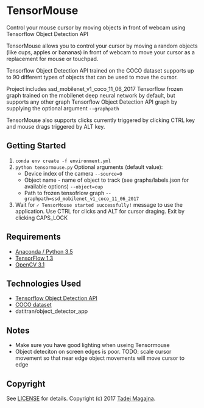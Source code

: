 # TensorMouse
Control your mouse cursor by moving objects in front of webcam using Tensorflow Object Detection API

TensorMouse allows you to control your cursor by moving a random objects (like cups, apples or bananas) in front of webcam to move your cursor as a replacement for mouse or touchpad.

Tensorflow Object Detection API trained on the COCO dataset supports up to 90 different types of objects that can be used to move the cursor.
 
Project includes ssd_mobilenet_v1_coco_11_06_2017 Tensorflow frozen graph trained on the mobilenet deep neural network by default, but supports any other graph Tensorflow Object Detection API graph by supplying the optional argument `--graphpath`

TensorMouse also supports clicks currently triggered by clicking CTRL key and mouse drags triggered by ALT key.

## Getting Started
1. `conda env create -f environment.yml`
2. `python tensormouse.py` 
    Optional arguments (default value):
    * Device index of the camera `--source=0`
    * Object name - name of object to track (see graphs/labels.json for available options) `--object=cup`
    * Path to frozen tensofrlow graph `--graphpath=ssd_mobilenet_v1_coco_11_06_2017`
2. Wait for `✓ TensorMouse started successfully!` message to use the application. Use CTRL for clicks and ALT for cursor draging.
Exit by clicking CAPS_LOCK

## Requirements
- [Anaconda / Python 3.5](https://www.continuum.io/download)
- [TensorFlow 1.3](https://www.tensorflow.org/)
- [OpenCV 3.1](http://opencv.org/)

## Technologies Used
- [Tensorflow Object Detection API](https://github.com/tensorflow/models/tree/master/object_detection)
- [COCO dataset](http://mscoco.org/dataset/)
- datitran/object_detector_app

## Notes
- Make sure you have good lighting when useing Tensormouse
- Object deteciton on screen edges is poor. TODO: scale cursor movement so that near edge object movements will move cursor to edge

## Copyright

See [LICENSE](LICENSE) for details.
Copyright (c) 2017 [Tadej Magajna](http://www.tadejmagajna.com/).
